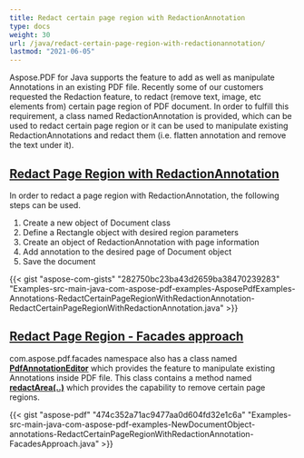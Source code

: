 ```yaml
---
title: Redact certain page region with RedactionAnnotation
type: docs
weight: 30
url: /java/redact-certain-page-region-with-redactionannotation/
lastmod: "2021-06-05"
---
```


Aspose.PDF for Java supports the feature to add as well as manipulate Annotations in an existing PDF file. Recently some of our customers requested the Redaction feature, to redact (remove text, image, etc elements from) certain page region of PDF document. In order to fulfill this requirement, a class named RedactionAnnotation is provided, which can be used to redact certain page region or it can be used to manipulate existing RedactionAnnotations and redact them (i.e. flatten annotation and remove the text under it).
## <ins>**Redact Page Region with RedactionAnnotation**
In order to redact a page region with RedactionAnnotation, the following steps can be used.

1. Create a new object of Document class
1. Define a Rectangle object with desired region parameters
1. Create an object of RedactionAnnotation with page information
1. Add annotation to the desired page of Document object
1. Save the document 

{{< gist "aspose-com-gists" "282750bc23ba43d2659ba38470239283" "Examples-src-main-java-com-aspose-pdf-examples-AsposePdfExamples-Annotations-RedactCertainPageRegionWithRedactionAnnotation-RedactCertainPageRegionWithRedactionAnnotation.java" >}}
##  <ins>**Redact Page Region - Facades approach**
com.aspose.pdf.facades namespace also has a class named [**PdfAnnotationEditor**](https://apireference.aspose.com/java/pdf/com.aspose.pdf.facades/PdfAnnotationEditor) which provides the feature to manipulate existing Annotations inside PDF file. This class contains a method named [**redactArea(..)**](https://apireference.aspose.com/java/pdf/com.aspose.pdf.facades/PdfAnnotationEditor#redactArea-int-com.aspose.pdf.Rectangle-java.awt.Color-) which provides the capability to remove certain page regions.

{{< gist "aspose-pdf" "474c352a71ac9477aa0d604fd32e1c6a" "Examples-src-main-java-com-aspose-pdf-examples-NewDocumentObject-annotations-RedactCertainPageRegionWithRedactionAnnotation-FacadesApproach.java" >}}
